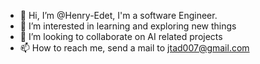 - 👋 Hi, I’m @Henry-Edet, I'm a software Engineer.
- 👀 I’m interested in learning and exploring new things
- 💞️ I’m looking to collaborate on AI related projects
- 📫 How to reach me, send a mail to jtad007@gmail.com

<!---
Henry-Edet/Henry-Edet is a ✨ special ✨ repository because its `README.md` (this file) appears on your GitHub profile.
You can click the Preview link to take a look at your changes.
--->
